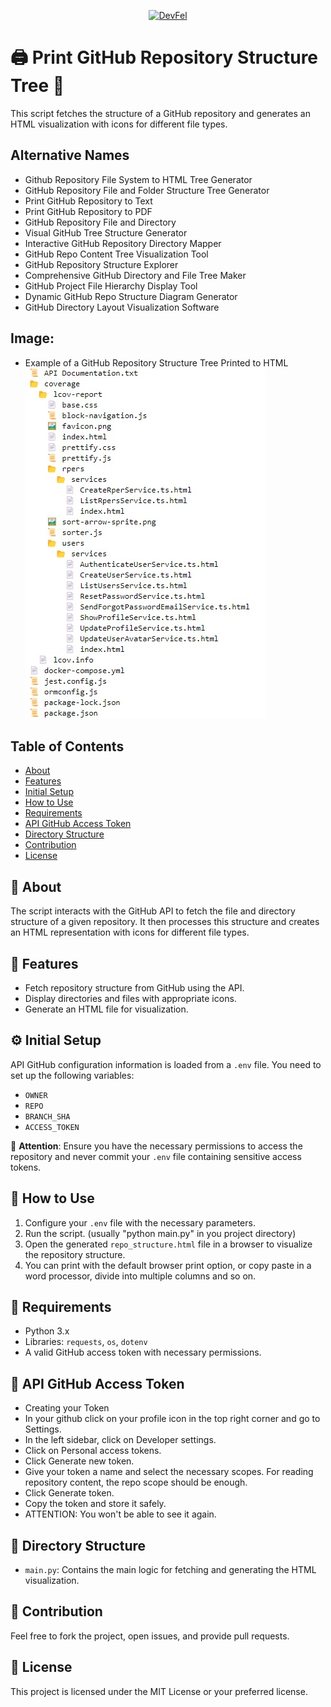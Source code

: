 <p align="center">
  <a href="https://devfel.com/" rel="noopener">
 <img src="https://devfel.com/imgs/devfel-logo-01.JPG" alt="DevFel"></a>
</p>

# 🖨️ Print GitHub Repository Structure Tree 🌲

This script fetches the structure of a GitHub repository and generates an HTML visualization with icons for different file types.

## Alternative Names

- Github Repository File System to HTML Tree Generator
- GitHub Repository File and Folder Structure Tree Generator
- Print GitHub Repository to Text
- Print GitHub Repository to PDF
- GitHub Repository File and Directory
- Visual GitHub Tree Structure Generator
- Interactive GitHub Repository Directory Mapper
- GitHub Repo Content Tree Visualization Tool
- GitHub Repository Structure Explorer
- Comprehensive GitHub Directory and File Tree Maker
- GitHub Project File Hierarchy Display Tool
- Dynamic GitHub Repo Structure Diagram Generator
- GitHub Directory Layout Visualization Software

## Image:

- Example of a GitHub Repository Structure Tree Printed to HTML
  ![GitHub File Structure Tree](./github-file-structure-tree.jpg)

## Table of Contents

- [About](#about)
- [Features](#features)
- [Initial Setup](#initial-setup)
- [How to Use](#how-to-use)
- [Requirements](#requirements)
- [API GitHub Access Token](#api-github-access-token)
- [Directory Structure](#directory-structure)
- [Contribution](#contribution)
- [License](#license)

## 📌 About

The script interacts with the GitHub API to fetch the file and directory structure of a given repository. It then processes this structure and creates an HTML representation with icons for different file types.

## 🌟 Features

- Fetch repository structure from GitHub using the API.
- Display directories and files with appropriate icons.
- Generate an HTML file for visualization.

## ⚙️ Initial Setup

API GitHub configuration information is loaded from a `.env` file. You need to set up the following variables:

- `OWNER`
- `REPO`
- `BRANCH_SHA`
- `ACCESS_TOKEN`

🚨 **Attention**: Ensure you have the necessary permissions to access the repository and never commit your `.env` file containing sensitive access tokens.

## 🚀 How to Use

1. Configure your `.env` file with the necessary parameters.
2. Run the script. (usually "python main.py" in you project directory)
3. Open the generated `repo_structure.html` file in a browser to visualize the repository structure.
4. You can print with the default browser print option, or copy paste in a word processor, divide into multiple columns and so on.

## 🔧 Requirements

- Python 3.x
- Libraries: `requests`, `os`, `dotenv`
- A valid GitHub access token with necessary permissions.

## 🔑 API GitHub Access Token

- Creating your Token
- In your github click on your profile icon in the top right corner and go to Settings.
- In the left sidebar, click on Developer settings.
- Click on Personal access tokens.
- Click Generate new token.
- Give your token a name and select the necessary scopes. For reading repository content, the repo scope should be enough.
- Click Generate token.
- Copy the token and store it safely.
- ATTENTION: You won't be able to see it again.

## 📂 Directory Structure

- `main.py`: Contains the main logic for fetching and generating the HTML visualization.

## 🙌 Contribution

Feel free to fork the project, open issues, and provide pull requests.

## 📜 License

This project is licensed under the MIT License or your preferred license.

